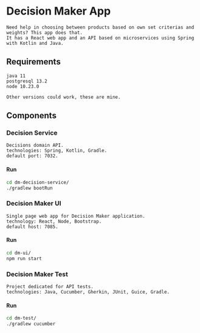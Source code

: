 # Decision Maker App

    Need help in choosing between products based on own set criterias and weights? This app does that.
    It has a React web app and an API based on microservices using Spring with Kotlin and Java.

## Requirements

    java 11
    postgresql 13.2
    node 10.23.0

    Other versions could work, these are mine.

## Components

### Decision Service

    Decisions domain API.
    technologies: Spring, Kotlin, Gradle.
    default port: 7032.

#### Run

```bash
cd dm-decision-service/
./gradlew bootRun
```

### Decision Maker UI

    Single page web app for Decision Maker application.
    technology: React, Node, Bootstrap.
    default host: 7085.

#### Run

```bash
cd dm-ui/
npm run start
```

### Decision Maker Test

    Project dedicated for API tests.
    technologies: Java, Cucumber, Gherkin, JUnit, Guice, Gradle.

#### Run

```bash
cd dm-test/
./gradlew cucumber
```
